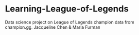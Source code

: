 # Learning-League-of-Legends
Data science project on League of Legends champion data from champion.gg.
Jacqueline Chen & Maria Furman
